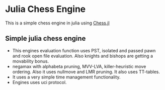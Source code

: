 # Julia Chess Engine

This is a simple chess engine in julia using [Chess.jl](https://github.com/romstad/Chess.jl)

## Simple julia chess engine

- This engines evaluation function uses PST, isolated and passed pawn and rook open file evaluation. Also knights and bishops are getting a movability bonus.
- negamax with alphabeta pruning, MVV-LVA, killer-heuristic move ordering. Also it uses nullmove and LMR pruning. It also uses TT-tables.
- It uses a very simple time management functionality.
- Engines uses uci protocol.
